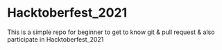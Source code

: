 # Hacktoberfest_2021
This is a simple repo for beginner to get to know git &amp; pull request &amp; also participate in Hacktoberfest_2021
